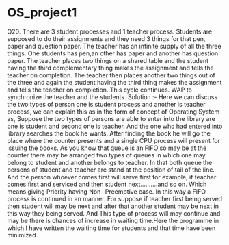 # OS_project1
Q20. There are 3 student processes and 1 teacher process. Students are supposed to do their assignments and they need 3 things for that pen, paper and question paper. The teacher has an infinite supply of all the three things. One students has pen,an other has paper and another has question paper. The teacher places two things on a shared table and the student having the third complementary thing makes the assignment and tells the teacher on completion. The teacher then places another two things out of the three and again the student having the third thing makes the assignment and tells the teacher on completion. This cycle continues. WAP to synchronize the teacher and the students. 
Solution :- 
Here we can discuss the two types of person one is student process and another is teacher process, we can explain this as in the form of concept of Operating System as, Suppose the two types of persons are able to enter into the library are one is student and second one is teacher. And the one who had entered into library searches the book he wants. After finding the book he will go the place where the counter presents and a single CPU process will present for issuing the books. As you know that queue is an FIFO so may be at the counter there may be arranged two types of queues in which one may belong to student and another belongs to teacher. In that both queue the persons of student and teacher are stand at the position of tail of the line. And the person whoever comes first will serve first for example, if teacher comes first and serviced and then student next……….and so on. Which means giving Priority having Non- Preemptive case. In this way a FIFO process is continued in an manner. For suppose if teacher first being served then student will may be next and after that another student may be next in this way they being served. And This type of process will may continue and may be there is chances of increase in waiting time.Here the programme in which I have written the waiting time for students and that time have been minimized. 

